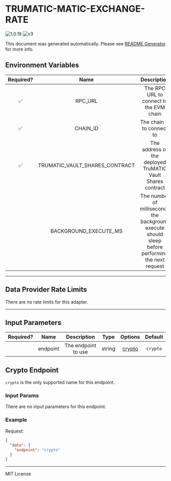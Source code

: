 # TRUMATIC-MATIC-EXCHANGE-RATE

![1.0.19](https://img.shields.io/github/package-json/v/smartcontractkit/external-adapters-js?filename=packages/sources/trumatic-matic-exchange-rate/package.json) ![v3](https://img.shields.io/badge/framework%20version-v3-blueviolet)

This document was generated automatically. Please see [README Generator](../../scripts#readme-generator) for more info.

## Environment Variables

| Required? |              Name              |                                            Description                                            |  Type  | Options |                   Default                    |
| :-------: | :----------------------------: | :-----------------------------------------------------------------------------------------------: | :----: | :-----: | :------------------------------------------: |
|    ✅     |            RPC_URL             |                              The RPC URL to connect to the EVM chain                              | string |         |                                              |
|    ✅     |            CHAIN_ID            |                                    The chain id to connect to                                     | number |         |                     `1`                      |
|    ✅     | TRUMATIC_VAULT_SHARES_CONTRACT |                    The address of the deployed TruMATIC Vault Shares contract                     | string |         | `0xA43A7c62D56dF036C187E1966c03E2799d8987ed` |
|           |     BACKGROUND_EXECUTE_MS      | The number of milliseconds the background execute should sleep before performing the next request | number |         |                    `1000`                    |

---

## Data Provider Rate Limits

There are no rate limits for this adapter.

---

## Input Parameters

| Required? |   Name   |     Description     |  Type  |          Options           | Default  |
| :-------: | :------: | :-----------------: | :----: | :------------------------: | :------: |
|           | endpoint | The endpoint to use | string | [crypto](#crypto-endpoint) | `crypto` |

## Crypto Endpoint

`crypto` is the only supported name for this endpoint.

### Input Params

There are no input parameters for this endpoint.

### Example

Request:

```json
{
  "data": {
    "endpoint": "crypto"
  }
}
```

---

MIT License
